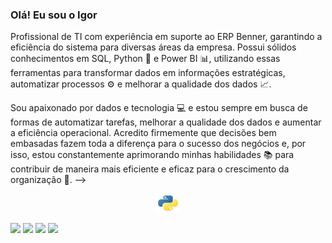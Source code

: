 ### Olá! Eu sou o Igor

Profissional de TI com experiência em suporte ao ERP Benner, garantindo a eficiência do sistema para diversas áreas da empresa. Possui sólidos conhecimentos em SQL, Python 🐍 e Power BI 📊, utilizando essas ferramentas para transformar dados em informações estratégicas, automatizar processos ⚙️ e melhorar a qualidade dos dados 📈.

Sou apaixonado por dados e tecnologia 💻 e estou sempre em busca de formas de automatizar tarefas, melhorar a qualidade dos dados e aumentar a eficiência operacional. Acredito firmemente que decisões bem embasadas fazem toda a diferença para o sucesso dos negócios e, por isso, estou constantemente aprimorando minhas habilidades 📚 para contribuir de maneira mais eficiente e eficaz para o crescimento da organização 🚀.
-->

<div align="center">
  <a href="https://www.linkedin.com/in/igor-freitas13/">
       <img align="center" alt="Igor-Python" height="30" width="40" src="https://raw.githubusercontent.com/devicons/devicon/master/icons/python/python-original.svg">
</div>
  
  <div style="display: inline_block"><br>
 
    
  
  <div> 
   <a href="https://www.linkedin.com/in/igor-freits/" target="_blank"><img src="https://img.shields.io/badge/-LinkedIn-%230077B5?style=for-the-badge&logo=linkedin&logoColor=white" target="_blank"></a> 
  <a href="https://www.youtube.com/channel/UCVI2CjhVXYVNAKMoB8y1Qcw" target="_blank"><img src="https://img.shields.io/badge/YouTube-FF0000?style=for-the-badge&logo=youtube&logoColor=white" target="_blank"></a>
  <a href="https://www.instagram.com/igor_freittaz/" target="_blank"><img src="https://img.shields.io/badge/-Instagram-%23E4405F?style=for-the-badge&logo=instagram&logoColor=white" target="_blank"></a>
  <a href = "mailto:igorfreits13@gmail.com"><img src="https://img.shields.io/badge/-Gmail-%23333?style=for-the-badge&logo=gmail&logoColor=white" target="_blank"></a>

 
</div>
